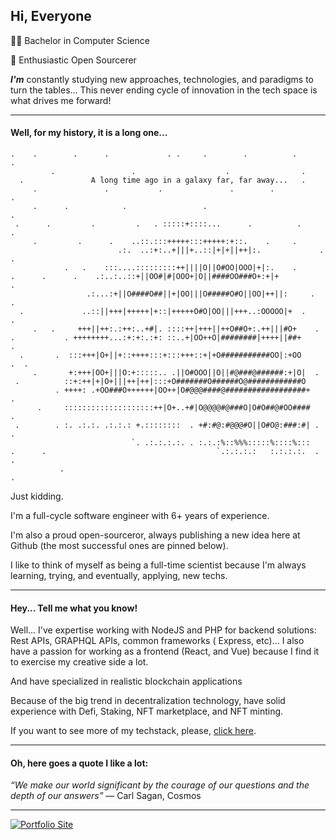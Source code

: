 ## Hi, Everyone

👨‍🎓 Bachelor in Computer Science

🧙 Enthusiastic Open Sourcerer

***I'm*** constantly studying new approaches, technologies, and paradigms to turn the tables... This never ending cycle of innovation in the tech space is what drives me forward!

---

#### Well, for my history, it is a long one...
```ascii
.    .        .      .             . .     .        .          .          .
         .                 .                    .                .
  .               A long time ago in a galaxy far, far away...   .
     .               .           .               .        .             .
     .      .            .                 .                                .
 .      .         .         .   . :::::+::::...      .          .         .
     .         .      .    ..::.:::+++++:::+++++:+::.    .     .
                        .:.  ..:+:..+|||+..::|+|+||++|:.             .     .
            .   .    :::....:::::::::++||||O||O#OO|OOO|+|:.    .
.      .      .    .:..:..::+||OO#|#|OOO+|O||####OO###O+:+|+               .
                 .:...:+||O####O##||+|OO|||O#####O#O||OO|++||:     .    .
  .             ..::||+++|+++++|+::|+++++O#O|OO|||+++..:OOOOO|+  .         .
     .   .     +++||++:.:++:..+#|. ::::++|+++||++O##O+:.++|||#O+    .
.           . ++++++++...:+:+:.:+: ::..+|OO++O|########|++++||##+            .
  .       .  :::+++|O+||+::++++:::+:::+++::+|+O###########OO|:+OO       .  .
     .       +:+++|OO+|||O:+:::::.. .||O#OOO||O||#@###@######:+|O|  .
 .          ::+:++|+|O+|||++|++|:::+O#######O######O@############O
          . ++++: .+OO###O++++++|OO++|O#@@@####@##################+         .
      .     ::::::::::::::::::::++|O+..+#|O@@@@#@###O|O#O##@#OO####     .
 .        . :. .:.:. .:.:.: +.::::::::  . +#:#@:#@@@#O||O#O@:###:#| .      .
                           `. .:.:.:.:. . :.:.:%::%%%:::::%::::%:::
.      .                                      `.:.:.:.:   :.:.:.:.  .   .
           .                                                                .
```

Just kidding.

I'm a full-cycle software engineer with 6+ years of experience.

I'm also a proud open-sourceror, always publishing a new idea here at Github (the most successful ones are pinned below).


I like to think of myself as being a full-time scientist because I'm always learning, trying, and eventually, applying, new techs.

---

#### Hey... Tell me what you know!

Well... I've expertise working with NodeJS and PHP for backend solutions: Rest APIs, GRAPHQL APIs, common frameworks ( Express, etc)... I also have a passion for working as a frontend (React, and Vue) because I find it to exercise my creative side a lot.

And have specialized in realistic blockchain applications 

Because of the big trend in decentralization technology, have solid experience with Defi, Staking, NFT marketplace, and NFT minting.

If you want to see more of my techstack, please, [click here](https://stackshare.io/smartcode1107).

---

#### Oh, here goes a quote I like a lot:

*“We make our world significant by the courage of our questions and the depth of our answers”*
― Carl Sagan, Cosmos

---

[![Portfolio Site](https://img.shields.io/badge/Portfolio-Site-232424?style=for-the-badge)](https://)
